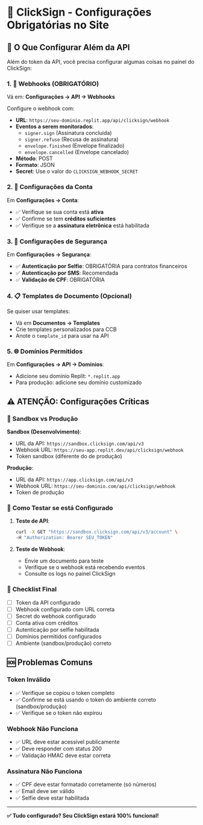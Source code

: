 # 🔧 ClickSign - Configurações Obrigatórias no Site

## 📍 O Que Configurar Além da API

Além do token da API, você precisa configurar algumas coisas no painel do ClickSign:

### 1. 🎯 **Webhooks (OBRIGATÓRIO)**

Vá em: **Configurações → API → Webhooks**

Configure o webhook com:
- **URL**: `https://seu-dominio.replit.app/api/clicksign/webhook`
- **Eventos a serem monitorados**:
  - `signer.sign` (Assinatura concluída)
  - `signer.refuse` (Recusa de assinatura)
  - `envelope.finished` (Envelope finalizado)
  - `envelope.cancelled` (Envelope cancelado)
- **Método**: POST
- **Formato**: JSON
- **Secret**: Use o valor do `CLICKSIGN_WEBHOOK_SECRET`

### 2. 🏪 **Configurações da Conta**

Em **Configurações → Conta**:
- ✅ Verifique se sua conta está **ativa**
- ✅ Confirme se tem **créditos suficientes**
- ✅ Verifique se a **assinatura eletrônica** está habilitada

### 3. 🔐 **Configurações de Segurança**

Em **Configurações → Segurança**:
- ✅ **Autenticação por Selfie**: OBRIGATÓRIA para contratos financeiros
- ✅ **Autenticação por SMS**: Recomendada
- ✅ **Validação de CPF**: OBRIGATÓRIA

### 4. 📋 **Templates de Documento** (Opcional)

Se quiser usar templates:
- Vá em **Documentos → Templates**
- Crie templates personalizados para CCB
- Anote o `template_id` para usar na API

### 5. 🌐 **Domínios Permitidos**

Em **Configurações → API → Domínios**:
- Adicione seu domínio Replit: `*.replit.app`
- Para produção: adicione seu domínio customizado

## ⚠️ **ATENÇÃO: Configurações Críticas**

### 🚨 Sandbox vs Produção

**Sandbox (Desenvolvimento)**:
- URL da API: `https://sandbox.clicksign.com/api/v3`
- Webhook URL: `https://seu-app.replit.dev/api/clicksign/webhook`
- Token sandbox (diferente do de produção)

**Produção**:
- URL da API: `https://app.clicksign.com/api/v3`
- Webhook URL: `https://seu-dominio.com/api/clicksign/webhook`
- Token de produção

### 🔄 **Como Testar se está Configurado**

1. **Teste de API**:
   ```bash
   curl -X GET "https://sandbox.clicksign.com/api/v3/account" \
   -H "Authorization: Bearer SEU_TOKEN"
   ```

2. **Teste de Webhook**:
   - Envie um documento para teste
   - Verifique se o webhook está recebendo eventos
   - Consulte os logs no painel ClickSign

### 📝 **Checklist Final**

- [ ] Token da API configurado
- [ ] Webhook configurado com URL correta
- [ ] Secret do webhook configurado
- [ ] Conta ativa com créditos
- [ ] Autenticação por selfie habilitada
- [ ] Domínios permitidos configurados
- [ ] Ambiente (sandbox/produção) correto

## 🆘 **Problemas Comuns**

### Token Inválido
- ✅ Verifique se copiou o token completo
- ✅ Confirme se está usando o token do ambiente correto (sandbox/produção)
- ✅ Verifique se o token não expirou

### Webhook Não Funciona
- ✅ URL deve estar acessível publicamente
- ✅ Deve responder com status 200
- ✅ Validação HMAC deve estar correta

### Assinatura Não Funciona
- ✅ CPF deve estar formatado corretamente (só números)
- ✅ Email deve ser válido
- ✅ Selfie deve estar habilitada

---

**✅ Tudo configurado? Seu ClickSign estará 100% funcional!**